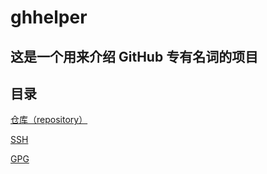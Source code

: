 # ghhelper

## 这是一个用来介绍 GitHub 专有名词的项目

## 目录

[仓库（repository）](https://wuyuncheng-26.github.io/ghhelper/repository.html)

[SSH](https://wuyuncheng-26.github.io/ghhelper/ssh.html)

[GPG](https://wuyuncheng-26.github.io/ghhelper/gpg.html)